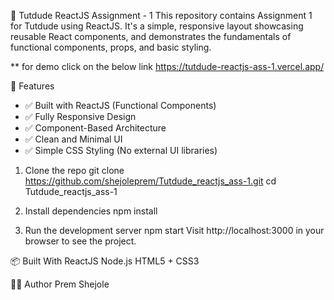 📘 Tutdude ReactJS Assignment - 1
This repository contains Assignment 1 for Tutdude using ReactJS. It's a simple, responsive layout showcasing reusable React components, and demonstrates the fundamentals of functional components, props, and basic styling.

** for demo click on the below link
https://tutdude-reactjs-ass-1.vercel.app/

🚀 Features
* ✅ Built with ReactJS (Functional Components)
* ✅ Fully Responsive Design
* ✅ Component-Based Architecture
* ✅ Clean and Minimal UI
* ✅ Simple CSS Styling (No external UI libraries)

1. Clone the repo
git clone https://github.com/shejoleprem/Tutdude_reactjs_ass-1.git
cd Tutdude_reactjs_ass-1

2. Install dependencies
npm install

3. Run the development server
npm start
Visit http://localhost:3000 in your browser to see the project.

📦 Built With
ReactJS
Node.js
HTML5 + CSS3

🙋‍♂️ Author
Prem Shejole
